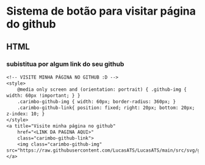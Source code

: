 # Sistema de botão para visitar página do github

## HTML

### subistitua <LINK DA PAGINA AQUI> por algum link do seu github

    <!-- VISITE MINHA PÁGINA NO GITHUB :D -->
    <style> 
        @media only screen and (orientation: portrait) { .github-img { width: 60px !important; } }
        .carimbo-github-img { width: 60px; border-radius: 360px; }
        .carimbo-github-link{ position: fixed; right: 20px; bottom: 20px; z-index: 10; }
    </style>
    <a title="Visite minha página no github" 
        href="<LINK DA PAGINA AQUI>"
        class="carimbo-github-link">
        <img class="carimbo-github-img" src="https://raw.githubusercontent.com/LucasATS/LucasATS/main/src/svg/github.svg">
    </a>